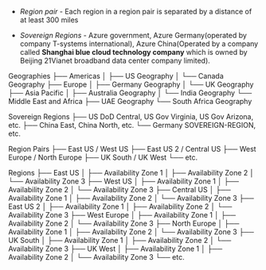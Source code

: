 - _Region pair_ - Each region in a region pair is separated by a distance of at least 300 miles

- _Sovereign Regions_ - Azure government, Azure Germany(operated by company T-systems international), Azure China(Operated by a company called **Shanghai blue cloud technology company** which is owned by Beijing 21Vianet broadband data center company limited).

Geographies
├── Americas
│   ├── US Geography
│   └── Canada Geography
├── Europe
│   ├── Germany Geography
│   └── UK Geography
├── Asia Pacific
│   ├── Australia Geography
│   └── India Geography
└── Middle East and Africa
├── UAE Geography
└── South Africa Geography

Sovereign Regions
├── US DoD Central, US Gov Virginia, US Gov Arizona, etc.
├── China East, China North, etc.
└── Germany SOVEREIGN-REGION, etc.

Region Pairs
├── East US / West US
├── East US 2 / Central US
├── West Europe / North Europe
├── UK South / UK West
└── etc.

Regions
├── East US
│   ├── Availability Zone 1
│   ├── Availability Zone 2
│   └── Availability Zone 3
├── West US
│   ├── Availability Zone 1
│   ├── Availability Zone 2
│   └── Availability Zone 3
├── Central US
│   ├── Availability Zone 1
│   ├── Availability Zone 2
│   └── Availability Zone 3
├── East US 2
│   ├── Availability Zone 1
│   ├── Availability Zone 2
│   └── Availability Zone 3
├── West Europe
│   ├── Availability Zone 1
│   ├── Availability Zone 2
│   └── Availability Zone 3
├── North Europe
│   ├── Availability Zone 1
│   ├── Availability Zone 2
│   └── Availability Zone 3
├── UK South
│   ├── Availability Zone 1
│   ├── Availability Zone 2
│   └── Availability Zone 3
├── UK West
│   ├── Availability Zone 1
│   ├── Availability Zone 2
│   └── Availability Zone 3
└── etc.